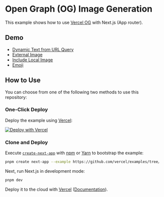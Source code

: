 # Open Graph (OG) Image Generation

This example shows how to use [Vercel OG](https://vercel.com/docs/functions/og-image-generation) with Next.js (App router).

## Demo

- [Dynamic Text from URL Query](https://docs-recipes-og-image.vercel.app/api/param)
- [External Image](https://docs-recipes-og-image.vercel.app/api/dynamic-image)
- [Include Local Image](https://docs-recipes-og-image.vercel.app/api/local-image)
- [Emoji](https://docs-recipes-og-image.vercel.app/api/emoji)

## How to Use

You can choose from one of the following two methods to use this repository:

### One-Click Deploy

Deploy the example using [Vercel](https://vercel.com?utm_source=github&utm_medium=readme&utm_campaign=vercel-examples):

[![Deploy with Vercel](https://vercel.com/button)](https://vercel.com/new/clone?repository-url=https://github.com/vercel/examples/tree/main/recipes/og-image-generation&project-name=og-image-generation&repository-name=og-image-generation)

### Clone and Deploy

Execute [`create-next-app`](https://github.com/vercel/next.js/tree/canary/packages/create-next-app) with [npm](https://docs.npmjs.com/cli/init) or [Yarn](https://yarnpkg.com/lang/en/docs/cli/create/) to bootstrap the example:

```bash
pnpm create next-app --example https://github.com/vercel/examples/tree/main/recipes/og-image-generation
```

Next, run Next.js in development mode:

```bash
pnpm dev
```

Deploy it to the cloud with [Vercel](https://vercel.com/new?utm_source=github&utm_medium=readme&utm_campaign=edge-middleware-eap) ([Documentation](https://nextjs.org/docs/deployment)).
